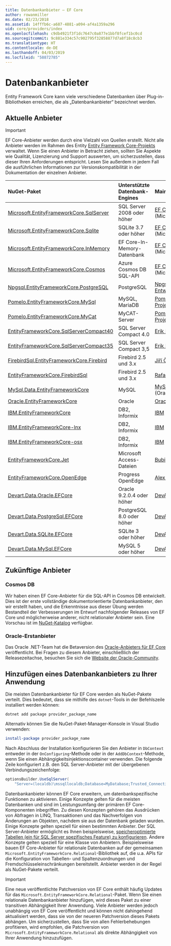 ```yaml
---
title: Datenbankanbieter – EF Core
author: rowanmiller
ms.date: 02/23/2018
ms.assetid: 14fffb6c-a687-4881-a094-af4a1359a296
uid: core/providers/index
ms.openlocfilehash: c9db4921f3f1dc7647c0a877e1bbf8fcef1bc0cd
ms.sourcegitcommit: 9c881e334c57c902795f32858877d7a8f18c8cb3
ms.translationtype: HT
ms.contentlocale: de-DE
ms.lasthandoff: 04/03/2019
ms.locfileid: "58872785"
---
```

# <a name="database-providers"></a>Datenbankanbieter

Entity Framework Core kann viele verschiedene Datenbanken über Plug-in-Bibliotheken erreichen, die als „Datenbankanbieter“ bezeichnet werden.

## <a name="current-providers"></a>Aktuelle Anbieter
> [!IMPORTANT]  
> EF Core-Anbieter werden durch eine Vielzahl von Quellen erstellt. Nicht alle Anbieter werden im Rahmen des Entity [Entity Framework Core-Projekts](https://github.com/aspnet/EntityFrameworkCore) verwaltet. Wenn Sie einen Anbieter in Betracht ziehen, sollten Sie Aspekte wie Qualität, Lizenzierung und Support auswerten, um sicherzustellen, dass dieser Ihren Anforderungen entspricht. Lesen Sie außerdem in jedem Fall die ausführlichen Informationen zur Versionskompatibilität in der Dokumentation der einzelnen Anbieter.

| NuGet-Paket                                                                                                        | Unterstützte Datenbank-Engines | Maintainer/Anbieter                                                           | Hinweise/Anforderungen | Nützliche Links                                                                                                                                                                                       |
|:---------------------------------------------------------------------------------------------------------------------|:---------------------------|:------------------------------------------------------------------------------|:---------------------|:---------------------------------------------------------------------------------------------------------------------------------------------------------------------------------------------------|
| [Microsoft.EntityFrameworkCore.SqlServer](https://www.nuget.org/packages/Microsoft.EntityFrameworkCore.SqlServer)    | SQL Server 2008 oder höher    | [EF Core-Projekt](https://github.com/aspnet/EntityFrameworkCore/) (Microsoft) |                      | [Docs](xref:core/providers/sql-server/index)                                                                                                                                                       |
| [Microsoft.EntityFrameworkCore.Sqlite](https://www.nuget.org/packages/Microsoft.EntityFrameworkCore.Sqlite)          | SQLite 3.7 oder höher         | [EF Core-Projekt](https://github.com/aspnet/EntityFrameworkCore/) (Microsoft) |                      | [Docs](xref:core/providers/sqlite/index)                                                                                                                                                           |
| [Microsoft.EntityFrameworkCore.InMemory](https://www.nuget.org/packages/Microsoft.EntityFrameworkCore.InMemory)      | EF Core-In-Memory-Datenbank | [EF Core-Projekt](https://github.com/aspnet/EntityFrameworkCore/) (Microsoft) | Nur für Tests     | [Docs](xref:core/providers/in-memory/index)                                                                                                                                                        |
| [Microsoft.EntityFrameworkCore.Cosmos](https://www.nuget.org/packages/Microsoft.EntityFrameworkCore.Cosmos)          | Azure Cosmos DB SQL-API    | [EF Core-Projekt](https://github.com/aspnet/EntityFrameworkCore/) (Microsoft) | Nur Vorschau         | [Blog](https://blogs.msdn.microsoft.com/dotnet/2018/10/17/announcing-entity-framework-core-2-2-preview-3/)                                                                                         |
| [Npgsql.EntityFrameworkCore.PostgreSQL](https://www.nuget.org/packages/Npgsql.EntityFrameworkCore.PostgreSQL)        | PostgreSQL                 | [Npgsql-Entwicklungsteam](https://github.com/npgsql)                          |                      | [Docs](http://www.npgsql.org/efcore/index.html)                                                                                                                                                    |
| [Pomelo.EntityFrameworkCore.MySql](https://www.nuget.org/packages/Pomelo.EntityFrameworkCore.MySql)                  | MySQL, MariaDB             | [Pomelo Foundation-Projekt](https://github.com/PomeloFoundation)              |                      | [Infodatei](https://github.com/PomeloFoundation/Pomelo.EntityFrameworkCore.MySql/blob/master/README.md)                                                                                               |
| [Pomelo.EntityFrameworkCore.MyCat](https://www.nuget.org/packages/Pomelo.EntityFrameworkCore.MyCat)                  | MyCAT-Server               | [Pomelo Foundation-Projekt](https://github.com/PomeloFoundation)              | Nur Vorabversion      | [Infodatei](https://github.com/PomeloFoundation/Pomelo.EntityFrameworkCore.MyCat/blob/master/README.md)                                                                                               |
| [EntityFrameworkCore.SqlServerCompact40](https://www.nuget.org/packages/EntityFrameworkCore.SqlServerCompact40)      | SQL Server Compact 4.0     | [Erik Ejlskov Jensen](https://github.com/ErikEJ/)                             | .NET Framework       | [Wiki](https://github.com/ErikEJ/EntityFramework.SqlServerCompact/wiki/Using-EF-Core-with-SQL-Server-Compact-in-Traditional-.NET-Applications)                                                     |
| [EntityFrameworkCore.SqlServerCompact35](https://www.nuget.org/packages/EntityFrameworkCore.SqlServerCompact35)      | SQL Server Compact 3,5     | [Erik Ejlskov Jensen](https://github.com/ErikEJ/)                             | .NET Framework       | [Wiki](https://github.com/ErikEJ/EntityFramework.SqlServerCompact/wiki/Using-EF-Core-with-SQL-Server-Compact-in-Traditional-.NET-Applications)                                                     |
| [FirebirdSql.EntityFrameworkCore.Firebird](https://www.nuget.org/packages/FirebirdSql.EntityFrameworkCore.Firebird/) | Firebird 2.5 und 3.x       | [Jiří Činčura](https://github.com/cincuranet)                                 |                      | [Docs](https://github.com/cincuranet/FirebirdSql.Data.FirebirdClient/blob/master/Provider/docs/entity-framework-core.md)                                                                           |
| [EntityFrameworkCore.FirebirdSql](https://www.nuget.org/packages/EntityFrameworkCore.FirebirdSql/)                   | Firebird 2.5 und 3.x       | [Rafael Almeida](https://github.com/ralmsdeveloper)                           |                      | [Wiki](https://github.com/ralmsdeveloper/EntityFrameworkCore.FirebirdSQL/wiki)                                                                                                                     |
| [MySql.Data.EntityFrameworkCore](https://www.nuget.org/packages/MySql.Data.EntityFrameworkCore)                      | MySQL                      | [MySQL-Projekt](http://dev.mysql.com) (Oracle)                                |                      | [Docs](https://dev.mysql.com/doc/connector-net/en/connector-net-entityframework-core.html)                                                                                                         |
| [Oracle.EntityFrameworkCore](https://www.nuget.org/packages/Oracle.EntityFrameworkCore/)                             | Oracle                     | [Oracle](https://www.oracle.com/technetwork/topics/dotnet/)                   | Vorabversion           | [Website](https://www.oracle.com/technetwork/topics/dotnet/)                                                                                                                                       |
| [IBM.EntityFrameworkCore](https://www.nuget.org/packages/IBM.EntityFrameworkCore)                                    | DB2, Informix              | [IBM](https://ibm.com)                                                        | Windows-Version      | [Blog](https://www.ibm.com/developerworks/community/blogs/96960515-2ea1-4391-8170-b0515d08e4da/entry/Creating_Entity_Data_Model_using_IBM_Data_Server_providers_for_Entity_Framework_Core?lang=en) |
| [IBM.EntityFrameworkCore-lnx](https://www.nuget.org/packages/IBM.EntityFrameworkCore-lnx)                            | DB2, Informix              | [IBM](https://ibm.com)                                                        | Linux-Version        | [Blog](https://www.ibm.com/developerworks/community/blogs/96960515-2ea1-4391-8170-b0515d08e4da/entry/Creating_Entity_Data_Model_using_IBM_Data_Server_providers_for_Entity_Framework_Core?lang=en) |
| [IBM.EntityFrameworkCore-osx](https://www.nuget.org/packages/IBM.EntityFrameworkCore-osx)                            | DB2, Informix              | [IBM](https://ibm.com)                                                        | macOS-Version        | [Blog](https://www.ibm.com/developerworks/community/blogs/96960515-2ea1-4391-8170-b0515d08e4da/entry/Creating_Entity_Data_Model_using_IBM_Data_Server_providers_for_Entity_Framework_Core?lang=en) |
| [EntityFrameworkCore.Jet](https://www.nuget.org/packages/EntityFrameworkCore.Jet/)                                   | Microsoft Access-Dateien     | [Bubi](https://github.com/bubibubi)                                           | .NET Framework       | [Infodatei](https://github.com/bubibubi/EntityFrameworkCore.Jet/blob/master/docs/README.md)                                                                                                           |
| [EntityFrameworkCore.OpenEdge](https://www.nuget.org/packages/EntityFrameworkCore.OpenEdge/)                         | Progress OpenEdge          | [Alex Wiese](https://github.com/alexwiese)                                    |                      | [Infodatei](https://github.com/alexwiese/EntityFrameworkCore.OpenEdge/blob/master/README.md)                                                                                                          |
| [Devart.Data.Oracle.EFCore](https://www.nuget.org/packages/Devart.Data.Oracle.EFCore/)                               | Oracle 9.2.0.4 oder höher     | [DevArt](https://www.devart.com/)                                             | Bezahlt                 | [Docs](https://www.devart.com/dotconnect/oracle/docs/)                                                                                                                                             |
| [Devart.Data.PostgreSql.EFCore](https://www.nuget.org/packages/Devart.Data.PostgreSql.EFCore/)                       | PostgreSQL 8.0 oder höher     | [DevArt](https://www.devart.com/)                                             | Bezahlt                 | [Docs](https://www.devart.com/dotconnect/postgresql/docs/)                                                                                                                                         |
| [Devart.Data.SQLite.EFCore](https://www.nuget.org/packages/Devart.Data.SQLite.EFCore/)                               | SQLite 3 oder höher           | [DevArt](https://www.devart.com/)                                             | Bezahlt                 | [Docs](https://www.devart.com/dotconnect/sqlite/docs/)                                                                                                                                             |
| [Devart.Data.MySql.EFCore](https://www.nuget.org/packages/Devart.Data.MySql.EFCore/)                                 | MySQL 5 oder höher            | [DevArt](https://www.devart.com/)                                             | Bezahlt                 | [Docs](https://www.devart.com/dotconnect/mysql/docs/)                                                                                                                                              |

## <a name="future-providers"></a>Zukünftige Anbieter

### <a name="cosmos-db"></a>Cosmos DB

Wir haben einen EF Core-Anbieter für die SQL-API in Cosmos DB entwickelt.
Dies ist der erste vollständige dokumentorientierte Datenbankanbieter, den wir erstellt haben, und die Erkenntnisse aus dieser Übung werden Bestandteil der Verbesserungen im Entwurf nachfolgender Releases von EF Core und möglicherweise anderer, nicht relationaler Anbieter sein.
Eine Vorschau ist im [NuGet-Katalog](https://www.nuget.org/packages/Microsoft.EntityFrameworkCore.Cosmos) verfügbar.

### <a name="oracle-first-party-provider"></a>Oracle-Erstanbieter
Das Oracle .NET-Team hat die Betaversion des [Oracle-Anbieters für EF Core](https://www.nuget.org/packages/Oracle.EntityFrameworkCore/) veröffentlicht.
Bei Fragen zu diesem Anbieter, einschließlich der Releasezeitachse, besuchen Sie sich die [Website der Oracle-Community](https://community.oracle.com/).

## <a name="adding-a-database-provider-to-your-application"></a>Hinzufügen eines Datenbankanbieters zu Ihrer Anwendung

Die meisten Datenbankanbieter für EF Core werden als NuGet-Pakete verteilt. Dies bedeutet, dass sie mithilfe des `dotnet`-Tools in der Befehlszeile installiert werden können:

``` console
dotnet add package provider_package_name
```

Alternativ können Sie die NuGet-Paket-Manager-Konsole in Visual Studio verwenden:

``` powershell
install-package provider_package_name
```

Nach Abschluss der Installation konfigurieren Sie den Anbieter in `DbContext` entweder in der `OnConfiguring`-Methode oder in der `AddDbContext`-Methode, wenn Sie einen Abhängigkeitsinjektionscontainer verwenden.
Die folgende Zeile konfiguriert z.B. den SQL Server-Anbieter mit der übergebenen Verbindungszeichenfolge:

``` csharp
optionsBuilder.UseSqlServer(
    "Server=(localdb)\mssqllocaldb;Database=MyDatabase;Trusted_Connection=True;");
```  

Datenbankanbieter können EF Core erweitern, um datenbankspezifische Funktionen zu aktivieren.
Einige Konzepte gelten für die meisten Datenbanken und sind im Leistungsumfang der primären EF Core-Komponenten inbegriffen.
Zu diesen Konzepten gehören das Ausdrücken von Abfragen in LINQ, Transaktionen und das Nachverfolgen von Änderungen an Objekten, nachdem sie aus der Datenbank geladen wurden.
Einige Konzepte gelten speziell für einen bestimmten Anbieter.
Der SQL Server-Anbieter ermöglicht es Ihnen beispielsweise, [speicheroptimierte Tabellen (ein für SQL Server spezifisches Feature) zu konfigurieren](xref:core/providers/sql-server/memory-optimized-tables).
Andere Konzepte gelten speziell für eine Klasse von Anbietern.
Beispielsweise bauen EF Core-Anbieter für relationale Datenbanken auf der gemeinsamen `Microsoft.EntityFrameworkCore.Relational`-Bibliothek auf, die u.a. APIs für die Konfiguration von Tabellen- und Spaltenzuordnungen und Fremdschlüsseleinschränkungen bereitstellt. Anbieter werden in der Regel als NuGet-Pakete verteilt.

> [!IMPORTANT]  
> Eine neue veröffentlichte Patchversion von EF Core enthält häufig Updates für das `Microsoft.EntityFrameworkCore.Relational`-Paket.
> Wenn Sie einen relationale Datenbankanbieter hinzufügen, wird dieses Paket zu einer transitiven Abhängigkeit Ihrer Anwendung.
> Viele Anbieter werden jedoch unabhängig von EF Core veröffentlicht und können nicht dahingehend aktualisiert werden, dass sie von der neueren Patchversion dieses Pakets abhängen.
> Um sicherzustellen, dass Sie von allen Fehlerbehebungen profitieren, wird empfohlen, die Patchversion von `Microsoft.EntityFrameworkCore.Relational` als direkte Abhängigkeit von Ihrer Anwendung hinzuzufügen.
